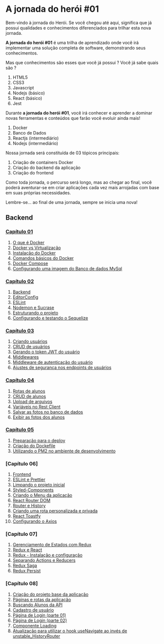 # A jornada do herói #01
Bem-vindo à jornada do Herói.
Se você chegou até aqui, significa que já possui qualidades e conhecimentos diferenciados para trilhar esta nova jornada.

**A jornada do herói #01** é uma trilha de aprendizado onde você irá implementar uma solução completa de software, demonstrando seus conhecimentos.

Mas que conhecimentos são esses que você já possui ? Você já sabe quais são ?

1. HTML5
2. CSS3
3. Javascript
4. Nodejs (básico)
5. React (básico)
7. Jest

Durante **a jornada do herói #01**, você irá conhecer e aprender a dominar novas ferramentas e conteúdos que farão você evoluir ainda mais!

1. Docker
2. Banco de Dados
3. Reactjs (intermediário)
4. Nodejs (intermediário)

Nossa jornada será constituída de 03 tópicos principais:
1. Criação de containers Docker
2. Criação do backend da aplicação
3. Criação do frontend

Como toda jornada, o percurso será longo, mas ao chegar ao final, você poderá aventurar-se em criar aplicações cada vez mais arrojadas com base em suas próprias necessidades.

Lembre-se... ao final de uma jornada, sempre se inicia uma nova! 

## Backend

### [Capítulo 01](https://github.com/programmer-hero/jornada-do-heroi-01/tree/main/capitulo-01)

1. [O que é Docker](https://github.com/programmer-hero/jornada-do-heroi-01/blob/main/capitulo-01/01.%20O%20que%20%C3%A9%20o%20Docker.md)
2. [Docker vs Virtualização](https://github.com/programmer-hero/jornada-do-heroi-01/blob/main/capitulo-01/02.%20Docker%20vs%20Virtualiza%C3%A7%C3%A3o.md)
3. [Instalação do Docker](https://github.com/programmer-hero/jornada-do-heroi-01/blob/main/capitulo-01/03.%20Instala%C3%A7%C3%A3o%20do%20Docker.md)
4. [Comandos básicos do Docker](https://github.com/programmer-hero/jornada-do-heroi-01/blob/main/capitulo-01/04.%20Comandos%20b%C3%A1sicos%20do%20Docker.md)
5. [Docker Compose](https://github.com/programmer-hero/jornada-do-heroi-01/blob/main/capitulo-01/05.%20Docker-Compose.md)
6. [Configurando uma imagem do Banco de dados MySql](https://github.com/programmer-hero/jornada-do-heroi-01/blob/main/capitulo-01/06.%20Configurando%20uma%20imagem%20do%20Banco%20de%20dados%20MySql.md)

### [Capítulo 02](https://github.com/programmer-hero/jornada-do-heroi-01/tree/main/capitulo-02)
1. [Backend](https://github.com/programmer-hero/jornada-do-heroi-01/blob/main/capitulo-02/01.%20backend.md)
2. [EditorConfig](https://github.com/programmer-hero/jornada-do-heroi-01/blob/main/capitulo-02/02.%20EditorConfig.md)
3. [ESLint](https://github.com/programmer-hero/jornada-do-heroi-01/blob/main/capitulo-02/03.%20ESLint.md)
4. [Nodemon e Sucrase](https://github.com/programmer-hero/jornada-do-heroi-01/blob/main/capitulo-02/04.%20Nodemon%20e%20Sucrase.md)
5. [Estruturando o projeto](https://github.com/programmer-hero/jornada-do-heroi-01/blob/main/capitulo-02/05.%20Estruturando%20o%20projeto.md)
6. [Configurando e testando o Sequelize](https://github.com/programmer-hero/jornada-do-heroi-01/blob/main/capitulo-02/06.%20Configurando%20e%20testando%20o%20Sequelize.md)
### [Capítulo 03](https://github.com/programmer-hero/jornada-do-heroi-01/tree/main/capitulo-03)
1. [Criando usuários](https://github.com/programmer-hero/jornada-do-heroi-01/blob/main/capitulo-03/01.%20Criando%20usu%C3%A1rios.md)
2. [CRUD de usuários](https://github.com/programmer-hero/jornada-do-heroi-01/blob/main/capitulo-03/02.%20CRUD%20de%20usu%C3%A1rios.md)
3. [Gerando o token JWT do usuário](https://github.com/programmer-hero/jornada-do-heroi-01/blob/main/capitulo-03/03.%20Gerando%20o%20token%20JWT%20do%20usu%C3%A1rio.md)
4. [Middlewares](https://github.com/programmer-hero/jornada-do-heroi-01/blob/main/capitulo-03/04.%20Middlewares.mdhttps://github.com/programmer-hero/jornada-do-heroi-01/blob/main/capitulo-03/04.%20Middlewares.md)
5. [Middleware de autenticação do usuário](https://github.com/programmer-hero/jornada-do-heroi-01/blob/main/capitulo-03/05.%20Middleware%20de%20autentica%C3%A7%C3%A3o%20do%20usu%C3%A1rio.md)
6. [Ajustes de segurança nos endpoints de usuários](https://github.com/programmer-hero/jornada-do-heroi-01/blob/main/capitulo-03/06.%20Ajustes%20de%20seguran%C3%A7a%20nos%20endpoints%20de%20usu%C3%A1rios.md)

### [Capítulo 04](https://github.com/programmer-hero/jornada-do-heroi-01/tree/main/capitulo-04)
1. [Rotas de alunos](https://github.com/programmer-hero/jornada-do-heroi-01/blob/main/capitulo-04/01.%20Rotas%20de%20alunos.md)
2. [CRUD de alunos](https://github.com/programmer-hero/jornada-do-heroi-01/blob/main/capitulo-04/02.%20CRUD%20de%20alunos.md)
3. [Upload de arquivos](https://github.com/programmer-hero/jornada-do-heroi-01/blob/main/capitulo-04/03.%20Upload%20de%20arquivos.md)
4. [Variáveis no Rest Client](https://github.com/programmer-hero/jornada-do-heroi-01/blob/main/capitulo-04/04.%20Vari%C3%A1veis%20no%20Rest%20Client.md)
5. [Salvar as fotos no banco de dados](https://github.com/programmer-hero/jornada-do-heroi-01/blob/main/capitulo-04/05.%20Salvar%20as%20fotos%20no%20banco%20de%20dados.md)
6. [Exibir as fotos dos alunos](https://github.com/programmer-hero/jornada-do-heroi-01/blob/main/capitulo-04/06.%20Exibir%20as%20fotos%20dos%20alunos.md)

### [Capítulo 05](https://github.com/programmer-hero/jornada-do-heroi-01/tree/main/capitulo-05)
1. [Preparação para o deploy](https://github.com/programmer-hero/jornada-do-heroi-01/blob/main/capitulo-05/01.%20Prepara%C3%A7%C3%A3o%20para%20o%20deploy.md)
2. [Criação do Dockefile](https://github.com/programmer-hero/jornada-do-heroi-01/blob/main/capitulo-05/02.%20Cria%C3%A7%C3%A3o%20do%20Dockefile.md)
3. [Utilizando o PM2 no ambiente de desenvolvimento](https://github.com/programmer-hero/jornada-do-heroi-01/blob/main/capitulo-05/03.%20Utilizando%20o%20PM2%20no%20ambiente%20de%20desenvolvimento.md)

### [Capítulo 06]
1. [Frontend](https://github.com/programmer-hero/jornada-do-heroi-01/blob/main/capitulo-06/01.%20frontend.md)
2. [ESLint e Prettier](https://github.com/programmer-hero/jornada-do-heroi-01/blob/main/capitulo-06/02.%20ESLint%20e%20Prettier.md)
3. [Limpando o projeto inicial](https://github.com/programmer-hero/jornada-do-heroi-01/blob/main/capitulo-06/03.%20Limpando%20o%20projeto%20inicial.md)
4. [Styled-Components](https://github.com/programmer-hero/jornada-do-heroi-01/blob/main/capitulo-06/04.%20Styled%20Components.md)
5. [Criando o Menu da aplicação](https://github.com/programmer-hero/jornada-do-heroi-01/blob/main/capitulo-06/05.%20Criando%20o%20Menu%20da%20aplica%C3%A7%C3%A3o.md)
6. [React Router DOM](https://github.com/programmer-hero/jornada-do-heroi-01/blob/main/capitulo-06/06.%20React%20Router%20DOM.md)
7. [Router e History](https://github.com/programmer-hero/jornada-do-heroi-01/blob/main/capitulo-06/07.%20Router%20e%20History.md)
8. [Criando uma rota personalizada e privada](https://github.com/programmer-hero/jornada-do-heroi-01/blob/main/capitulo-06/08.%20Criando%20uma%20rota%20personalizada%20e%20privada.md)
9. [React Toastfy](https://github.com/programmer-hero/jornada-do-heroi-01/blob/main/capitulo-06/09.%20React%20Toastfy.md)
10. [Configurando o Axios](https://github.com/programmer-hero/jornada-do-heroi-01/blob/main/capitulo-06/10.%20Configurando%20o%20Axios.md)

### [Capítulo 07]
1. [Gerenciamento de Estados com Redux](https://github.com/programmer-hero/jornada-do-heroi-01/blob/main/capitulo-07/01.%20Gerenciamento%20de%20estados%20com%20Redux.md)
2. [Redux e React](https://github.com/programmer-hero/jornada-do-heroi-01/blob/main/capitulo-07/02.%20Redux%20e%20React.md)
3. [Redux - Instalação e configuração](https://github.com/programmer-hero/jornada-do-heroi-01/blob/main/capitulo-07/03.%20Redux%20-%20Instala%C3%A7%C3%A3o%20e%20configura%C3%A7%C3%A3o.md)
4. [Separando Actions e Reducers](https://github.com/programmer-hero/jornada-do-heroi-01/blob/main/capitulo-07/04.%20Separando%20Actions%20e%20Reducers.md)
5. [Redux Saga](https://github.com/programmer-hero/jornada-do-heroi-01/blob/main/capitulo-07/05.%20Redux%20Saga.md)
6. [Redux Persist](https://github.com/programmer-hero/jornada-do-heroi-01/blob/main/capitulo-07/06.%20Redux%20Persist.md)

### [Capítulo 08]
1. [Criação do projeto base da aplicação](https://github.com/programmer-hero/jornada-do-heroi-01/blob/main/capitulo-08/01.%20Cria%C3%A7%C3%A3o%20do%20projeto%20base%20da%20aplica%C3%A7%C3%A3o.md)
2. [Páginas e rotas da aplicação](https://github.com/programmer-hero/jornada-do-heroi-01/blob/main/capitulo-08/02.%20P%C3%A1ginas%20e%20rotas%20da%20aplica%C3%A7%C3%A3o.md)
3. [Buscando Alunos da API](https://github.com/programmer-hero/jornada-do-heroi-01/blob/main/capitulo-08/03.%20Buscando%20alunos%20da%20API.md)
4. [Cadastro de usuário](https://github.com/programmer-hero/jornada-do-heroi-01/blob/main/capitulo-08/04.%20Cadastro%20de%20usuarios.md)
5. [Página de Login (parte 01)](https://github.com/programmer-hero/jornada-do-heroi-01/blob/main/capitulo-08/05.%20P%C3%A1gina%20de%20Login%20(parte%2001).md)
6. [Página de Login (parte 02)](https://github.com/programmer-hero/jornada-do-heroi-01/blob/main/capitulo-08/06.%20P%C3%A1gina%20de%20Login%20(parte%2002).md)
7. [Componente Loading](https://github.com/programmer-hero/jornada-do-heroi-01/blob/main/capitulo-08/07.%20Componente%20Loading.md)
8. [Atualização para utilizar o hook useNavigate ao invés de unstable_HistoryRouter](https://github.com/programmer-hero/jornada-do-heroi-01/blob/main/capitulo-08/08.%20Atualiza%C3%A7%C3%A3o%20para%20utilizar%20o%20hook%20useNavigate%20ao%20inv%C3%A9s%20de%20unstable_HistoryRouter.md)
